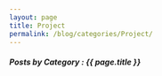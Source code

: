 ```yaml
---
layout: page
title: Project
permalink: /blog/categories/Project/
---
```


<h5> Posts by Category : {{ page.title }} </h5>

<div class="card">

</div>